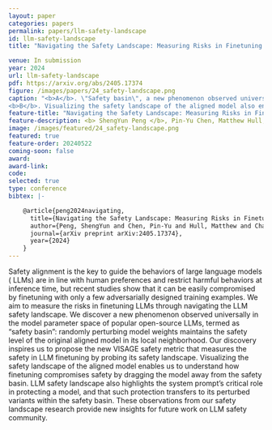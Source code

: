 ```yaml
---
layout: paper
categories: papers
permalink: papers/llm-safety-landscape
id: llm-safety-landscape
title: "Navigating the Safety Landscape: Measuring Risks in Finetuning Large Language Models"

venue: In submission
year: 2024
url: llm-safety-landscape
pdf: https://arxiv.org/abs/2405.17374
figure: /images/papers/24_safety-landscape.png
caption: "<b>A</b>. \"Safety basin\", a new phenomenon observed universally in the model parameter space of popular open-source LLMs. Our discovery inspires us to propose the new VISAGE safety metric that measures the safety in LLM finetuning by probing its safety landscape.
<b>B</b>. Visualizing the safety landscape of the aligned model also enables us to understand why finetuning with harmful data compromises safety but finetuning with both harmful and safe data preserves the safety."
feature-title: "Navigating the Safety Landscape: Measuring Risks in Finetuning Large Language Models"
feature-description: <b> ShengYun Peng </b>, Pin-Yu Chen, Matthew Hull, Duen Horng Chau
image: /images/featured/24_safety-landscape.png
featured: true
feature-order: 20240522
coming-soon: false
award: 
award-link: 
code: 
selected: true
type: conference
bibtex: |-

    @article{peng2024navigating,
      title={Navigating the Safety Landscape: Measuring Risks in Finetuning Large Language Models},
      author={Peng, ShengYun and Chen, Pin-Yu and Hull, Matthew and Chau, Duen Horng},
      journal={arXiv preprint arXiv:2405.17374},
      year={2024}
    }
---
```


Safety alignment is the key to guide the behaviors of large language models ( LLMs) are in line with human preferences and restrict harmful behaviors at inference time, but recent studies show that it can be easily compromised by finetuning with only a few adversarially designed training examples. We aim to measure the risks in finetuning LLMs through navigating the LLM safety landscape. We discover a new phenomenon observed universally in the model parameter space of popular open-source LLMs, termed as “safety basin”: randomly perturbing model weights maintains the safety level of the original aligned model in its local neighborhood. Our discovery inspires us to propose the new VISAGE safety metric that measures the safety in LLM finetuning by probing its safety landscape. Visualizing the safety landscape of the aligned model enables us to understand how finetuning compromises safety by dragging the model away from the safety basin. LLM safety landscape also highlights the system prompt’s critical role in protecting a model, and that such protection transfers to its perturbed variants within the safety basin. These observations from our safety landscape research provide new insights for future work on LLM safety community.
